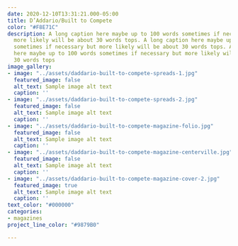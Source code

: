 ```yaml
---
date: 2020-12-10T13:31:21.000-05:00
title: D’Addario/Built to Compete
color: "#F8E71C"
description: A long caption here maybe up to 100 words sometimes if necessary but
  more likely will be about 30 words tops. A long caption here maybe up to 100 words
  sometimes if necessary but more likely will be about 30 words tops. A long caption
  here maybe up to 100 words sometimes if necessary but more likely will be about
  30 words tops
image_gallery:
- image: "../assets/daddario-built-to-compete-spreads-1.jpg"
  featured_image: false
  alt_text: Sample image alt text
  caption: ''
- image: "../assets/daddario-built-to-compete-spreads-2.jpg"
  featured_image: false
  alt_text: Sample image alt text
  caption: ''
- image: "../assets/daddario-built-to-compete-magazine-folio.jpg"
  featured_image: false
  alt_text: Sample image alt text
  caption: ''
- image: "../assets/daddario-built-to-compete-magazine-centerville.jpg"
  featured_image: false
  alt_text: Sample image alt text
  caption: ''
- image: "../assets/daddario-built-to-compete-magazine-cover-2.jpg"
  featured_image: true
  alt_text: Sample image alt text
  caption: ''
text_color: "#000000"
categories:
- magazines
project_line_color: "#9879B0"

---
```

